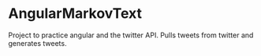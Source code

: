 # AngularMarkovText
Project to practice angular and the twitter API. Pulls tweets from twitter and generates tweets.
